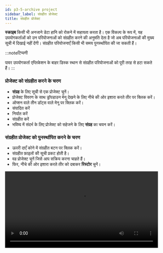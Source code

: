 ```yaml
---
id: p3-5-archive project
sidebar_label: संग्रहीत प्रोजेक्ट 
title: संग्रहीत प्रोजेक्ट
---
```


**स्क्राइब** किसी भी अनजाने डेटा हानि को रोकने में सहायता करता है। एक विकल्प के रूप में, यह उपयोगकर्ताओं को उन परियोजनाओं को संग्रहीत करने की अनुमति देता है जो अब परियोजनाओं की मुख्य सूची में दिखाई नहीं देंगी। संग्रहीत परियोजनाएँ किसी भी समय पुनर्स्थापित की जा सकती हैं। 

:::noteटिप्पणी

 पावर उपयोगकर्ता एप्लिकेशन के बाहर डिस्क स्थान से संग्रहीत परियोजनाओं को पूरी तरह से हटा सकते हैं। 
:::

### प्रोजेक्ट को संग्रहीत करने के चरण ###
- **संग्रह** के लिए सूची से एक प्रोजेक्ट चुनें।
- प्रोजेक्ट विवरण के साथ ड्रॉपडाउन मेनू देखने के लिए नीचे की ओर इशारा करते तीर पर क्लिक करें।
- ऑप्शन वाले तीन डॉट्स वाले मेनू पर क्लिक करें।
- संपादित करें
- निर्यात करें
- संग्रहीत करें
- भविष्य में संदर्भ के लिए प्रोजेक्ट को सहेजने के लिए **संग्रह** का चयन करें।

### संग्रहीत प्रोजेक्ट को पुनर्स्थापित करने के चरण ###

- ऊपरी दाएँ कोने में संग्रहीत बटन पर क्लिक करें।
- संग्रहीत फ़ाइलों की सूची प्रकट होती है।
- वह प्रोजेक्ट चुनें जिसे आप सक्रिय करना चाहते हैं।
- फिर, नीचे की ओर इशारा करते तीर को दबाकर **रिस्टोर** चुनें।

<video controls src="/0.5.5/en-softdelete.mov" width="100%" type="video/mov"/>

